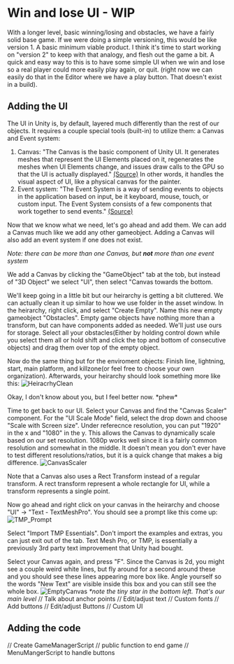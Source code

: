 # Win and lose UI - WIP
With a longer level, basic winning/losing and obstacles, we have a fairly solid base game. If we were doing a simple versioning, this would be like version 1. A basic minimum viable product. I think it's time to start working on "version 2" to keep with that analogy, and flesh out the game a bit. A quick and easy way to this is to have some simple UI when we win and lose so a real player could more easily play again, or quit. (right now we can easily do that in the Editor where we have a play button. That doesn't exist in a build).

## Adding the UI
The UI in Unity is, by default, layered much differently than the rest of our objects. It requires a couple special tools (built-in) to utilize them: a Canvas and Event system:
1. Canvas: "The Canvas is the basic component of Unity UI. It generates meshes that represent the UI Elements placed on it, regenerates the meshes when UI Elements change, and issues draw calls to the GPU so that the UI is actually displayed." [(Source)](https://unity.com/how-to/unity-ui-optimization-tips#:~:text=The%20Canvas%20is%20the%20basic%20component%20of%20Unity%20UI.%20It%20generates%20meshes%20that%20represent%20the%20UI%20Elements%20placed%20on%20it%2C%20regenerates%20the%20meshes%20when%20UI%20Elements%20change%2C%20and%20issues%20draw%20calls%20to%20the%20GPU%20so%20that%20the%20UI%20is%20actually%20displayed) In other words, it handles the visual aspect of UI, like a physical canvas for the painter.
2. Event system: "The Event System is a way of sending events to objects in the application based on input, be it keyboard, mouse, touch, or custom input. The Event System consists of a few components that work together to send events." [(Source)](https://docs.unity3d.com/560/Documentation/Manual/EventSystem.html#:~:text=The%20Event%20System%20is%20a,work%20together%20to%20send%20events.)

Now that we know what we need, let's go ahead and add them. We can add a Canvas much like we add any other gameobject. Adding a Canvas will also add an event system if one does not exist.

_Note: there can be more than one Canvas, but **not** more than one event system_

We add a Canvas by clicking the "GameObject" tab at the tob, but instead of "3D Object" we select "UI", then select "Canvas towards the bottom.

We'll keep going in a little bit but our heirarchy is getting a bit cluttered. We can actually clean it up similar to how we use folder in the asset window. In the heirarchy, right click, and select "Create Empty". Name this new empty gameobject "Obstacles". Empty game objects have nothing more than a transform, but can have components added as needed. We'll just use ours for storage. Select all your obstacles(Either by holding control down while you select them all or hold shift and click the top and bottom of consecutive objects) and drag them over top of the empty object. 

Now do the same thing but for the enviroment objects: Finish line, lightning, start, main platform, and killzone(or feel free to choose your own organization). Afterwards, your heirarchy should look something more like this:
![HeiracrhyClean](https://github.com/mbeale0/Unity-Intro-Project/assets/74221606/1a0b4e91-d80f-4ecb-b067-e5b7bf170658)

Okay, I don't know about you, but I feel better now. \*phew\*

Time to get back to our UI. Select your Canvas and find the "Canvas Scaler" component.  For the "UI Scale Mode" field, select the drop down and choose "Scale with Screen size". Under referecnce resolution, you can put "1920" in the x and "1080" in the y. This allows the Canvas to dynamically scale based on our set resolution. 1080p works well since it is a fairly common resolution and somewhat in the middle. It doesn't mean you don't ever have to test different resolutions/ratios, but it is a quick change that makes a big difference.
![CanvasScaler](https://github.com/mbeale0/Unity-Intro-Project/assets/74221606/c339e08f-eb24-487d-9116-5dbdca0ec058)

Note that a Canvas also uses a Rect Transform instead of a regular transform. A rect transform represent a whole rectangle for UI, while a transform represents a single point.

Now go ahead and right click on your canvas in the heirarchy and choose "UI" -> "Text - TextMeshPro". You should see a prompt like this come up:
![TMP_Prompt](https://github.com/mbeale0/Unity-Intro-Project/assets/74221606/39b58795-ceb4-4fdc-9f0c-ba0e409231a9)

Select "Import TMP Essentials". Don't import the examples and extras, you can just exit out of the tab. Text Mesh Pro, or TMP, is essentially a previously 3rd party text improvement that Unity had bought.

Select your Canvas again, and press "F". Since the Canvas is 2d, you might see a couple weird white lines, but fly around for a second around these and you should see these lines appearing more box like. Angle yourself so the words "New Text" are visible inside this box and you can still see the whole box.
![EmptyCanvas](https://github.com/mbeale0/Unity-Intro-Project/assets/74221606/9a09ad21-1ef5-4bc9-b82f-7bba2f55af67)
_*note the tiny star in the bottom left. That's our main level_
  // Talk about anchor points
  // Edit/adjust text
  // Custom fonts
// Add buttons
  // Edit/adjust Buttons
  // Custom UI 

## Adding the code
// Create GameManagerScript
  // public function to end game
// MenuMangerScript to handle buttons
